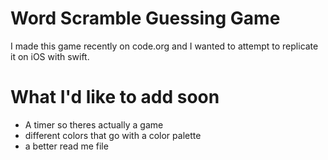 #  Word Scramble Guessing Game

I made this game recently on code.org and I wanted to attempt to replicate it on iOS with swift.

#  What I'd like to add soon

- A timer so theres actually a game
- different colors that go with a color palette
- a better read me file
